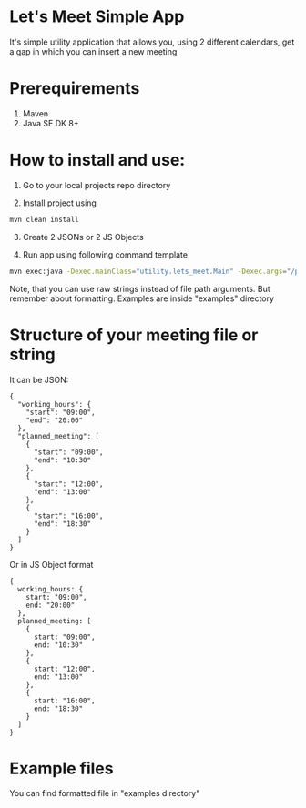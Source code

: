 # Let's Meet Simple App

It's simple utility application that allows you, using 2 different calendars, get a gap in which you can insert a new meeting
# Prerequirements
1. Maven
2. Java SE DK 8+
# How to install and use:
1. Go to your local projects repo directory

2. Install project using 
```bash
mvn clean install
```

3. Create 2 JSONs or 2 JS Objects


4. Run app using following command template

```bash
mvn exec:java -Dexec.mainClass="utility.lets_meet.Main" -Dexec.args="/path/to/dailyplan1.json /path/to/dailyplan2.json 00:30" -e
```
Note, that you can use raw strings instead of file path arguments. But remember about formatting. Examples are inside "examples" directory

# Structure of your meeting file or string

It can be JSON:
```textmate
{
  "working_hours": {
    "start": "09:00",
    "end": "20:00"
  },
  "planned_meeting": [
    {
      "start": "09:00",
      "end": "10:30"
    },
    {
      "start": "12:00",
      "end": "13:00"
    },
    {
      "start": "16:00",
      "end": "18:30"
    }
  ]
}
```

Or in JS Object format

```
{
  working_hours: {
    start: "09:00",
    end: "20:00"
  },
  planned_meeting: [
    {
      start: "09:00",
      end: "10:30"
    },
    {
      start: "12:00",
      end: "13:00"
    },
    {
      start: "16:00",
      end: "18:30"
    }
  ]
}
```

# Example files
You can find formatted file in "examples directory" 
